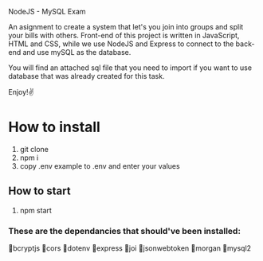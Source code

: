 NodeJS - MySQL Exam 

An asignment to create a system that let's you join into groups and split your bills with others.
Front-end of this project is written in JavaScript, HTML and CSS, while we use NodeJS and Express to connect to the back-end and use mySQL as the database.

You will find an attached sql file that you need to import if you want to use database that was already created for this task.

Enjoy!✌️
# How to install
1. git clone 
2. npm i 
3. copy .env example to .env and enter your values

## How to start
1. npm start

### These are the dependancies that should've been installed: 
📍bcryptjs 
📍cors 
📍dotenv 
📍express 
📍joi 
📍jsonwebtoken
📍morgan 
📍mysql2 